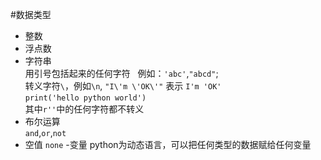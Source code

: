 #数据类型

- 整数
- 浮点数
- 字符串  
用引号包括起来的任何字符   例如：`'abc'`,`"abcd"`;   
转义字符`\`，例如`\n`, `"I\'m \'OK\'"` 表示 `I'm 'OK'`   
`print('hello python world')`    
其中`r''`中的任何字符都不转义    
- 布尔运算    
`and`,`or`,`not`    
- 空值
`none`
-变量
python为动态语言，可以把任何类型的数据赋给任何变量


